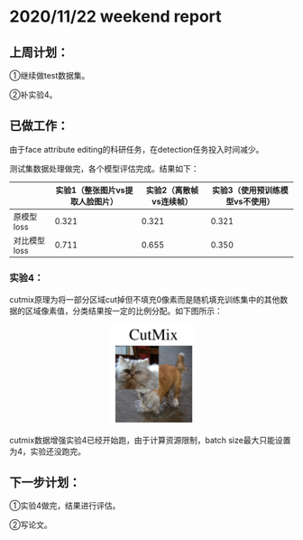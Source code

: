 # 2020/11/22 weekend report
## 上周计划：

①继续做test数据集。

②补实验4。

## 已做工作：

由于face attribute editing的科研任务，在detection任务投入时间减少。

测试集数据处理做完，各个模型评估完成。结果如下：

||实验1（整张图片vs提取人脸图片）|实验2（离散帧vs连续帧）|实验3（使用预训练模型vs不使用）|
|---|---|---|---|
|原模型 loss|0.321|0.321|0.321|
|对比模型 loss|0.711|0.655|0.350|

### 实验4：

cutmix原理为将一部分区域cut掉但不填充0像素而是随机填充训练集中的其他数据的区域像素值，分类结果按一定的比例分配。如下图所示：

<div align=center>

![cutmix](/pictures/cutmix.png)

<div align=left>

cutmix数据增强实验4已经开始跑，由于计算资源限制，batch size最大只能设置为4，实验还没跑完。

## 下一步计划：

①实验4做完，结果进行评估。

②写论文。